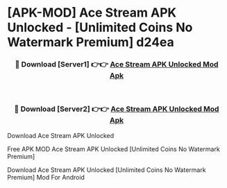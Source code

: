 # [APK-MOD] Ace Stream APK Unlocked - [Unlimited Coins No Watermark Premium] d24ea



<div align="center">
<h3>🔴 Download [Server1] 👉👉 <a href="https://momento.my/?title=Ace_Stream_APK_Unlocked">Ace Stream APK Unlocked Mod Apk</a></h3><br>

<h3>🔴 Download [Server2] 👉👉 <a href="https://momento.my/?title=Ace_Stream_APK_Unlocked">Ace Stream APK Unlocked Mod Apk</a></h3>
</div>



Download Ace Stream APK Unlocked 

Free APK MOD Ace Stream APK Unlocked [Unlimited Coins No Watermark Premium]

Download Ace Stream APK Unlocked [Unlimited Coins No Watermark Premium] Mod For Android

